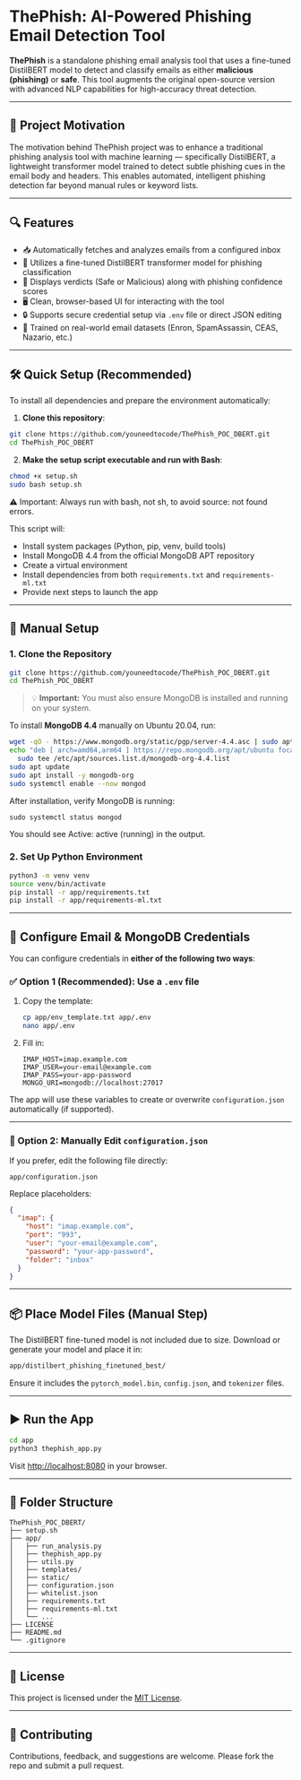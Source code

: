 # ThePhish: AI-Powered Phishing Email Detection Tool

**ThePhish** is a standalone phishing email analysis tool that uses a fine-tuned DistilBERT model to detect and classify emails as either **malicious (phishing)** or **safe**. This tool augments the original open-source version with advanced NLP capabilities for high-accuracy threat detection.

---

## 🧠 Project Motivation

The motivation behind ThePhish project was to enhance a traditional phishing analysis tool with machine learning — specifically DistilBERT, a lightweight transformer model trained to detect subtle phishing cues in the email body and headers. This enables automated, intelligent phishing detection far beyond manual rules or keyword lists.

---

## 🔍 Features

- 📥 Automatically fetches and analyzes emails from a configured inbox
- 🧠 Utilizes a fine-tuned DistilBERT transformer model for phishing classification
- 💬 Displays verdicts (Safe or Malicious) along with phishing confidence scores
- 🖥️ Clean, browser-based UI for interacting with the tool
- 🔒 Supports secure credential setup via `.env` file or direct JSON editing
- 🧪 Trained on real-world email datasets (Enron, SpamAssassin, CEAS, Nazario, etc.)

---

## 🛠️ Quick Setup (Recommended)

To install all dependencies and prepare the environment automatically:


1. **Clone this repository**:

```bash
git clone https://github.com/youneedtocode/ThePhish_POC_DBERT.git
cd ThePhish_POC_DBERT
```

2. **Make the setup script executable and run with Bash**:

```bash
chmod +x setup.sh
sudo bash setup.sh
```

⚠️ Important: Always run with bash, not sh, to avoid source: not found errors.


This script will:

* Install system packages (Python, pip, venv, build tools)
* Install MongoDB 4.4 from the official MongoDB APT repository
* Create a virtual environment
* Install dependencies from both `requirements.txt` and `requirements-ml.txt`
* Provide next steps to launch the app

---

## 🚀 Manual Setup

### 1. Clone the Repository

```bash
git clone https://github.com/youneedtocode/ThePhish_POC_DBERT.git
cd ThePhish_POC_DBERT
```


> 💡 **Important:** You must also ensure MongoDB is installed and running on your system.

To install **MongoDB 4.4** manually on Ubuntu 20.04, run:

```bash
wget -qO - https://www.mongodb.org/static/pgp/server-4.4.asc | sudo apt-key add -
echo "deb [ arch=amd64,arm64 ] https://repo.mongodb.org/apt/ubuntu focal/mongodb-org/4.4 multiverse" | \
  sudo tee /etc/apt/sources.list.d/mongodb-org-4.4.list
sudo apt update
sudo apt install -y mongodb-org
sudo systemctl enable --now mongod
```
After installation, verify MongoDB is running:
```
sudo systemctl status mongod
```
You should see Active: active (running) in the output.

### 2. Set Up Python Environment

```bash
python3 -m venv venv
source venv/bin/activate
pip install -r app/requirements.txt
pip install -r app/requirements-ml.txt
```

---

## 🔐 Configure Email & MongoDB Credentials

You can configure credentials in **either of the following two ways**:

### ✅ Option 1 (Recommended): Use a `.env` file

1. Copy the template:

   ```bash
   cp app/env_template.txt app/.env
   nano app/.env
   ```

2. Fill in:

   ```env
   IMAP_HOST=imap.example.com
   IMAP_USER=your-email@example.com
   IMAP_PASS=your-app-password
   MONGO_URI=mongodb://localhost:27017
   ```

The app will use these variables to create or overwrite `configuration.json` automatically (if supported).

---

### 📝 Option 2: Manually Edit `configuration.json`

If you prefer, edit the following file directly:

```
app/configuration.json
```

Replace placeholders:

```json
{
  "imap": {
    "host": "imap.example.com",
    "port": "993",
    "user": "your-email@example.com",
    "password": "your-app-password",
    "folder": "inbox"
  }
}
```

---

## 📦 Place Model Files (Manual Step)

The DistilBERT fine-tuned model is not included due to size. Download or generate your model and place it in:

```bash
app/distilbert_phishing_finetuned_best/
```

Ensure it includes the `pytorch_model.bin`, `config.json`, and `tokenizer` files.

---

## ▶️ Run the App

```bash
cd app
python3 thephish_app.py
```

Visit [http://localhost:8080](http://localhost:8080) in your browser.

---

## 📂 Folder Structure

```
ThePhish_POC_DBERT/
├── setup.sh
├── app/
│   ├── run_analysis.py
│   ├── thephish_app.py
│   ├── utils.py
│   ├── templates/
│   ├── static/
│   ├── configuration.json
│   ├── whitelist.json
│   ├── requirements.txt
│   ├── requirements-ml.txt
│   └── ...
├── LICENSE
├── README.md
└── .gitignore
```

---

## 🧾 License

This project is licensed under the [MIT License](LICENSE).

---

## 🤝 Contributing

Contributions, feedback, and suggestions are welcome. Please fork the repo and submit a pull request.

```

